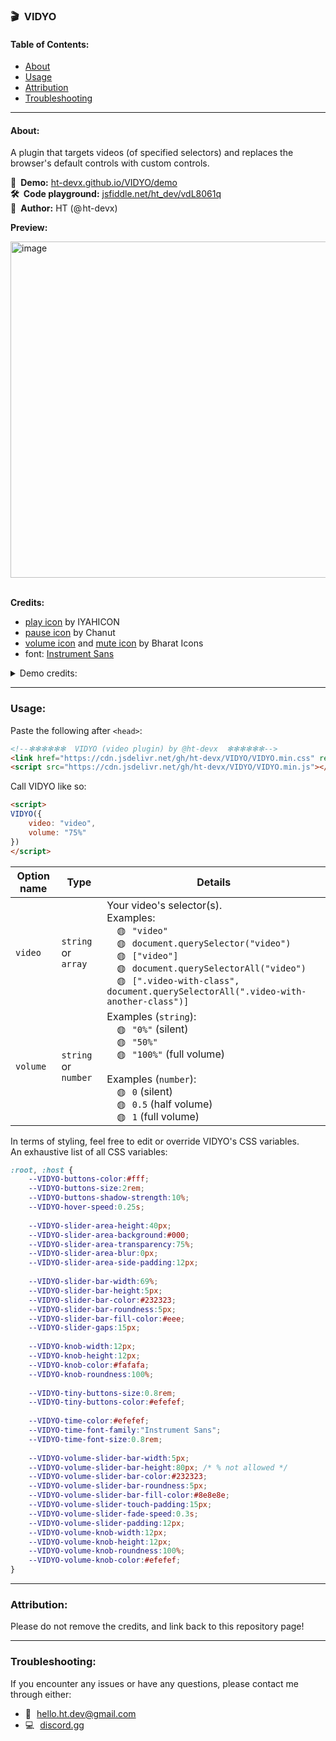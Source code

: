 ### :clapper: VIDYO

#### Table of Contents:
- [About](#about)
- [Usage](#usage)
- [Attribution](#attribution)
- [Troubleshooting](#troubleshooting)

---

#### About:

A plugin that targets videos (of specified selectors) and replaces the browser's default controls with custom controls.

**:eyes: Demo:** [ht-devx.github.io/VIDYO/demo](https://ht-devx.github.io/VIDYO/demo)  
**:hammer_and_wrench: Code playground:** [jsfiddle.net/ht_dev/vdL8061q](https://jsfiddle.net/ht_dev/vdL8061q)  
**:construction_worker: Author:** HT (@ ht-devx)

**Preview:**

<img width="538" alt="image" src="https://github.com/user-attachments/assets/782919b0-4ace-4d5b-ac4c-164d5335c0be" alt="Screenshot of a video depicting a bear standing on its rear paws, scratching its back against a tree. The browser's default controls have been replaced with a custom set.">

\
**Credits:**  
- [play icon](https://www.flaticon.com/free-icon/play-buttton_5577228) by IYAHICON
- [pause icon](https://www.flaticon.com/free-icon/pause_151859) by Chanut
- [volume icon](https://www.flaticon.com/free-icon/volume-up_6996058) and [mute icon](https://www.flaticon.com/free-icon/volume-down_6996057) by Bharat Icons
- font: [Instrument Sans](https://fonts.google.com/specimen/Instrument+Sans)

<details>
  <summary>Demo credits:</summary>
  <br/>

  - [bear video](https://www.youtube.com/watch?v=8AxV3y6W-Uk)
  - [bear favicon](https://www.flaticon.com/free-icon/teddy-bear_3734704) by Sebastian Belalcazar
  - font: [Figtree](https://fonts.google.com/specimen/Figtree)
</details>

---

### Usage:

Paste the following after `<head>`:
```html
<!--✻✻✻✻✻✻  VIDYO (video plugin) by @ht-devx  ✻✻✻✻✻✻-->
<link href="https://cdn.jsdelivr.net/gh/ht-devx/VIDYO/VIDYO.min.css" rel="stylesheet">
<script src="https://cdn.jsdelivr.net/gh/ht-devx/VIDYO/VIDYO.min.js"></script>
```

Call VIDYO like so:
```html
<script>
VIDYO({
    video: "video",
    volume: "75%"
})
</script>
```

| Option name | Type | Details |
| ------ | ------ | ------ |
| `video` | `string` or `array` | Your video's selector(s).<br>Examples:<br> ◍ `"video"`<br> ◍ `document.querySelector("video")`<br> ◍ `["video"]`<br> ◍ `document.querySelectorAll("video")`<br> ◍ `[".video-with-class", document.querySelectorAll(".video-with-another-class")]` |
| `volume` | `string` or `number` | Examples (`string`):<br> ◍ `"0%"` (silent)<br> ◍ `"50%"`<br> ◍ `"100%"` (full volume)<br><br>Examples (`number`):<br> ◍ `0` (silent)<br> ◍ `0.5` (half volume)<br> ◍ `1` (full volume)|

In terms of styling, feel free to edit or override VIDYO's CSS variables.  
An exhaustive list of all CSS variables:
```css
:root, :host {
	--VIDYO-buttons-color:#fff;
	--VIDYO-buttons-size:2rem;
	--VIDYO-buttons-shadow-strength:10%;
	--VIDYO-hover-speed:0.25s;
	
	--VIDYO-slider-area-height:40px;
	--VIDYO-slider-area-background:#000;
	--VIDYO-slider-area-transparency:75%;
	--VIDYO-slider-area-blur:0px;
	--VIDYO-slider-area-side-padding:12px;
	
	--VIDYO-slider-bar-width:69%;
	--VIDYO-slider-bar-height:5px;
	--VIDYO-slider-bar-color:#232323;
	--VIDYO-slider-bar-roundness:5px;
	--VIDYO-slider-bar-fill-color:#eee;
	--VIDYO-slider-gaps:15px;
	
	--VIDYO-knob-width:12px;
	--VIDYO-knob-height:12px;
	--VIDYO-knob-color:#fafafa;
	--VIDYO-knob-roundness:100%;
	
	--VIDYO-tiny-buttons-size:0.8rem;
	--VIDYO-tiny-buttons-color:#efefef;
	
	--VIDYO-time-color:#efefef;
	--VIDYO-time-font-family:"Instrument Sans";
	--VIDYO-time-font-size:0.8rem;
	
	--VIDYO-volume-slider-bar-width:5px;
	--VIDYO-volume-slider-bar-height:80px; /* % not allowed */
	--VIDYO-volume-slider-bar-color:#232323;
	--VIDYO-volume-slider-bar-roundness:5px;
	--VIDYO-volume-slider-bar-fill-color:#8e8e8e;
	--VIDYO-volume-slider-touch-padding:15px;
	--VIDYO-volume-slider-fade-speed:0.3s;
	--VIDYO-volume-slider-padding:12px;
	--VIDYO-volume-knob-width:12px;
	--VIDYO-volume-knob-height:12px;
	--VIDYO-volume-knob-roundness:100%;
	--VIDYO-volume-knob-color:#efefef;
}
```

---

### Attribution:
Please do not remove the credits, and link back to this repository page!

---

### Troubleshooting:

If you encounter any issues or have any questions, please contact me through either:
- :love_letter: hello.ht.dev@gmail.com
- :computer: [discord.gg](https://discord.gg/RcMKnwz)
